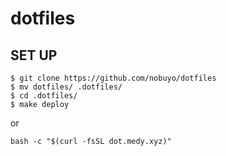 # dotfiles

## SET UP
~~~
$ git clone https://github.com/nobuyo/dotfiles
$ mv dotfiles/ .dotfiles/
$ cd .dotfiles/
$ make deploy
~~~

or

`bash -c "$(curl -fsSL dot.medy.xyz)"`